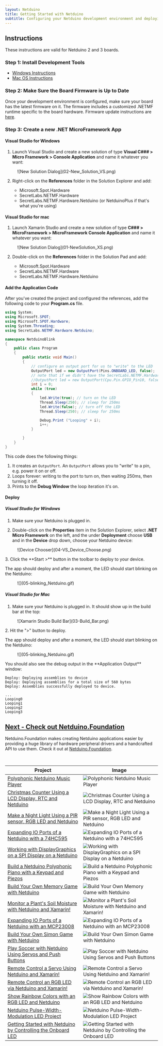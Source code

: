 ```yaml
---
layout: Netduino
title: Getting Started with Netduino
subtitle: Configuring your Netduino development environment and deploying your first application.
---
```


## Instructions

These instructions are valid for Netduino 2 and 3 boards.

### Step 1: Install Development Tools

 * [Windows Instructions](/Netduino/Getting_Started/Installation/Windows)
 * [Mac OS Instructions](/Netduino/Getting_Started/Installation/Mac)

### Step 2: Make Sure the Board Firmware is Up to Date

Once your development environment is configured, make sure your board has the latest firmware on it. The firmware includes a customized .NETMF runtime specific to the board hardware. Firmware update instructions are [here](../About/Updating_Firmware).

### Step 3: Create a new .NET MicroFramework App

#### Visual Studio for Windows

 1. Launch Visual Studio and create a new solution of type **Visual C### > Micro Framework > Console Application** and name it whatever you want:

 <figure markdown="1">
 ![New Solution Dialog](02-New_Solution_VS.png)
 </figure>

 2. Right-click on the **References** folder in the Solution Explorer and add:

     * Microsoft.Spot.Hardware
     * SecretLabs.NETMF.Hardware
     * SecretLabs.NETMF.Hardware.Netduino (or NetduinoPlus if that's what you're using)

#### Visual Studio for mac

 1. Launch Xamarin Studio and create a new solution of type **C### > MicroFramework > MicroFramework Console Application** and name it whatever you want:

<figure markdown="1">
![New Solution Dialog](01-NewSolution_XS.png)
</figure>

 2. Double-click on the **References** folder in the Solution Pad and add:

    * Microsoft.Spot.Hardware
    * SecretLabs.NETMF.Hardware
    * SecretLabs.NETMF.Hardware.Netduino

#### Add the Application Code

After you've created the project and configured the references, add the following code to your **Program.cs** file.

```csharp
using System;
using Microsoft.SPOT;
using Microsoft.SPOT.Hardware;
using System.Threading;
using SecretLabs.NETMF.Hardware.Netduino;

namespace NetduinoBlink
{
	public class Program
	{
		public static void Main()
		{
			// configure an output port for us to "write" to the LED
			OutputPort led = new OutputPort(Pins.ONBOARD_LED, false);
			// note that if we didn't have the SecretLabs.NETMF.Hardware.Netduino DLL, we could also manually access it this way:
			//OutputPort led = new OutputPort(Cpu.Pin.GPIO_Pin10, false);
			int i = 0;
			while (true)
			{
				led.Write(true); // turn on the LED
				Thread.Sleep(250); // sleep for 250ms
				led.Write(false); // turn off the LED
				Thread.Sleep(250); // sleep for 250ms

				Debug.Print ("Looping" + i);
				i++;
			}

		}
	}
}
```

This code does the following things:

 1. It creates an `OutputPort`. An `OutputPort` allows you to "write" to a pin, e.g. power it on or off.
 2. Loops forever: writing to the port to turn on, then waiting 250ms, then turning it off.
 3. Prints to the **Debug Window** the loop iteration it's on.

#### Deploy


##### Visual Studio for Windows

 1. Make sure your Netduino is plugged in.

 2. Double-click on the **Properties** item in the Solution Explorer, select **.NET Micro Framework** on the left, and the under **Deployment** choose **USB** and in the **Device** drop down, choose your Netduino device:
  <figure markdown="1">
 ![Device Chooser](04-VS_Device_Choose.png)
</figure>
 3. Click the **Start >** button in the toolbar to deploy to your device.

The app should deploy and after a moment, the LED should start blinking on the Netduino:
 <figure markdown="1">
![](05-blinking_Netduino.gif)
</figure>

##### Visual Studio for Mac

 1. Make sure your Netduino is plugged in. It should show up in the build bar at the top:
  <figure markdown="1">
![Xamarin Studio Build Bar](03-Build_Bar.png)
</figure>
 2. Hit the ">" button to deploy.

The app should deploy and after a moment, the LED should start blinking on the Netduino:
 <figure markdown="1">
![](05-blinking_Netduino.gif)
</figure>
You should also see the debug output in the **Application Output** window:

```
Deploy: Deploying assemblies to device
Deploy: Deploying assemblies for a total size of 560 bytes
Deploy: Assemblies successfully deployed to device.

...
Looping0
Looping1
Looping2
Looping3
```

## [Next - Check out Netduino.Foundation](http://netduino.foundation)

Netduino.Foundation makes creating Netduino applications easier by providing a huge library of hardware peripheral drivers and a handcrafted API to use them. Check it out at [Netduino.Foundation](http://netduino.foundation).

<br/>

| Project       | Image |
|---------------|-------|
| [Polyphonic Netduino Music Player](https://www.hackster.io/wilderness-labs/polyphonic-netduino-music-player-3b3843) | ![Polyphonic Netduino Music Player](https://hackster.imgix.net/uploads/attachments/1025810/_zKUy2mjkvR.blob?auto=compress%2Cformat&w=350&h=262.5&fit=min&dpr=1.25) |
| [Christmas Counter Using a LCD Display, RTC and Netduino](https://www.hackster.io/wilderness-labs/christmas-counter-using-a-lcd-display-rtc-and-netduino-696a46) | ![Christmas Counter Using a LCD Display, RTC and Netduino](https://hackster.imgix.net/uploads/attachments/694683/ezgif_com-optimize_SOe2j8spCx.gif) |
| [Make a Night Light Using a PIR sensor, RGB LED and Netduino](https://www.hackster.io/wilderness-labs/make-a-night-light-using-a-pir-sensor-rgb-led-and-netduino-7224e5) | ![Make a Night Light Using a PIR sensor, RGB LED and Netduino](https://hackster.imgix.net/uploads/attachments/666372/ezgif_com-optimize_LoGL7WLRPw.gif) |
| [Expanding IO Ports of a Netduino with a 74HC595](https://www.hackster.io/wilderness-labs/expanding-io-ports-of-a-netduino-with-a-74hc595-ddabf1) | ![Expanding IO Ports of a Netduino with a 74HC595](https://hackster.imgix.net/uploads/attachments/589735/ezgif_com-optimize_MO28QLzno1.gif) |
| [Working with DisplayGraphics on a SPI Display on a Netduino](https://www.hackster.io/wilderness-labs/working-with-displaygraphics-on-a-spi-display-on-a-netduino-b2a646) | ![Working with DisplayGraphics on a SPI Display on a Netduino](https://hackster.imgix.net/uploads/attachments/658185/ezgif_com-optimize_(2)_B5SxWzG0so.gif) |
| [Build a Netduino Polyphonic Piano with a Keypad and Piezos](https://www.hackster.io/wilderness-labs/build-a-netduino-polyphonic-piano-with-a-keypad-and-piezos-d19fca) | ![Build a Netduino Polyphonic Piano with a Keypad and Piezos](https://hackster.imgix.net/uploads/attachments/651615/ezgif_com-optimize_1md2PtPY3p.gif) |
| [Build Your Own Memory Game with Netduino](https://www.hackster.io/wilderness-labs/build-your-own-memory-game-with-netduino-9e9480) | ![Build Your Own Memory Game with Netduino](https://hackster.imgix.net/uploads/attachments/629197/memorygame-start_DtVnUpqdWn.gif) |
| [Monitor a Plant's Soil Moisture with Netduino and Xamarin!](https://www.hackster.io/wilderness-labs/monitor-a-plant-s-soil-moisture-with-netduino-and-xamarin-f3fe96) | ![Monitor a Plant's Soil Moisture with Netduino and Xamarin!](https://hackster.imgix.net/uploads/attachments/743337/plantcover_fHY5ku9ZNZ.png?auto=compress%2Cformat&w=350&h=262.5&fit=min&dpr=1.25) |
| [Expanding IO Ports of a Netduino with an MCP23008](https://www.hackster.io/wilderness-labs/expanding-io-ports-of-a-netduino-with-an-mcp23008-137c63) | ![Expanding IO Ports of a Netduino with an MCP23008](https://hackster.imgix.net/uploads/attachments/743307/gif-180919_174936_3GwsBVJYYP.gif) |
| [Build Your Own Simon Game with Netduino](https://www.hackster.io/wilderness-labs/build-your-own-simon-game-with-netduino-cd60ab) | ![Build Your Own Simon Game with Netduino](https://hackster.imgix.net/uploads/attachments/743339/gif-180810_134643_NeDCtD9j8Q.gif) |
| [Play Soccer with Netduino Using Servos and Push Buttons](https://www.hackster.io/wilderness-labs/play-soccer-with-netduino-using-servos-and-push-buttons-2d8168) | ![Play Soccer with Netduino Using Servos and Push Buttons](https://hackster.imgix.net/uploads/attachments/743326/mvimg_20180709_183422_qfNhMfYeCo.jpg?auto=compress%2Cformat&w=350&h=262.5&fit=min&dpr=1.25) |
| [Remote Control a Servo Using Netduino and Xamarin!](https://www.hackster.io/wilderness-labs/remote-control-a-servo-using-netduino-and-xamarin-117e39) | ![Remote Control a Servo Using Netduino and Xamarin!](https://hackster.imgix.net/uploads/attachments/743334/servosamplecover_Xmb2oZaSTH.png?auto=compress%2Cformat&w=350&h=262.5&fit=min&dpr=1.25) |
| [Remote Control an RGB LED via Netduino and Xamarin!](https://www.hackster.io/wilderness-labs/remote-control-an-rgb-led-via-netduino-and-xamarin-7329f8) | ![Remote Control an RGB LED via Netduino and Xamarin!](https://hackster.imgix.net/uploads/attachments/743340/rgbsamplecover_hk6UGVXpAV.png?auto=compress%2Cformat&w=350&h=262.5&fit=min&dpr=1.25) |
| [Show Rainbow Colors with an RGB LED and Netduino](https://www.hackster.io/wilderness-labs/show-rainbow-colors-with-an-rgb-led-and-netduino-5dd7b6) | ![Show Rainbow Colors with an RGB LED and Netduino](https://hackster.imgix.net/uploads/attachments/624070/gif-180731_201350_iidqs3bg2j_rQb5xpYFei.gif) |
| [Netduino Pulse-Width-Modulation LED Project](https://www.hackster.io/wilderness-labs/netduino-pulse-width-modulation-led-project-cb4922) | ![Netduino Pulse-Width-Modulation LED Project](https://hackster.imgix.net/uploads/attachments/538240/gif-180731_175316_ron6zI4dQ8.gif) |
| [Getting Started with Netduino by Controlling the Onboard LED](https://www.hackster.io/wilderness-labs/getting-started-with-netduino-by-controlling-the-onboard-led-72775e) | ![Getting Started with Netduino by Controlling the Onboard LED](https://hackster.imgix.net/uploads/attachments/537389/gif-180730_213543_k6P33680FH.gif) |
